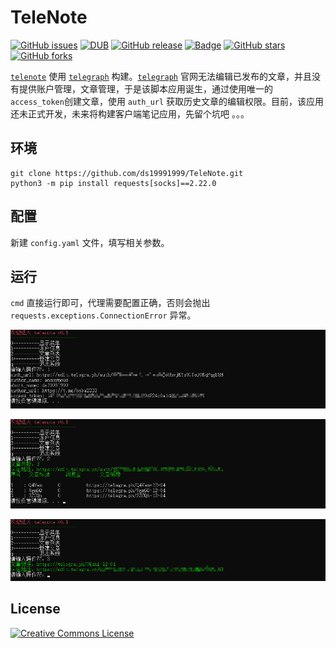 # TeleNote

[![GitHub issues](https://img.shields.io/github/issues/ds19991999/TeleNote.svg)](https://github.com/ds19991999/TeleNote/issues)
[![DUB](https://img.shields.io/dub/l/vibe-d.svg)](https://github.com/ds19991999/TeleNote/blob/master/LICENSE)
[![GitHub release](https://img.shields.io/github/release/ds19991999/TeleNote.svg)](https://github.com/ds19991999/TeleNote/releases)
[![Badge](https://img.shields.io/badge/link-996.icu-red.svg)](https://996.icu/#/zh_CN)
[![GitHub stars](https://img.shields.io/github/stars/ds19991999/TeleNote.svg?style=popout&label=Stars)](https://github.com/ds19991999/TeleNote/stargazers)
[![GitHub forks](https://img.shields.io/github/forks/ds19991999/TeleNote.svg?style=popout&label=Fork)](https://github.com/ds19991999/TeleNote/fork)

[`telenote`](https://github.com/ds19991999/TeleNote) 使用 [`telegraph`](https://telegra.ph) 构建。[`telegraph`](https://telegra.ph) 官网无法编辑已发布的文章，并且没有提供账户管理，文章管理，于是该脚本应用诞生，通过使用唯一的 `access_token`创建文章，使用 `auth_url` 获取历史文章的编辑权限。目前，该应用还未正式开发，未来将构建客户端笔记应用，先留个坑吧 。。。

## 环境


```shell
git clone https://github.com/ds19991999/TeleNote.git
python3 -m pip install requests[socks]==2.22.0
```

## 配置

新建 `config.yaml` 文件，填写相关参数。

## 运行

`cmd` 直接运行即可，代理需要配置正确，否则会抛出 `requests.exceptions.ConnectionError` 异常。

![image-20191204195252105](assets/image-20191204195252105.png)

![image-20191204195327778](assets/image-20191204195327778.png)

![image-20191204195350787](assets/image-20191204195350787.png)



## License

<a rel="license" href="http://creativecommons.org/licenses/by-nc-sa/4.0/"><img alt="Creative Commons License" style="border-width:0" src="https://i.creativecommons.org/l/by-nc-sa/4.0/88x31.png" /></a>